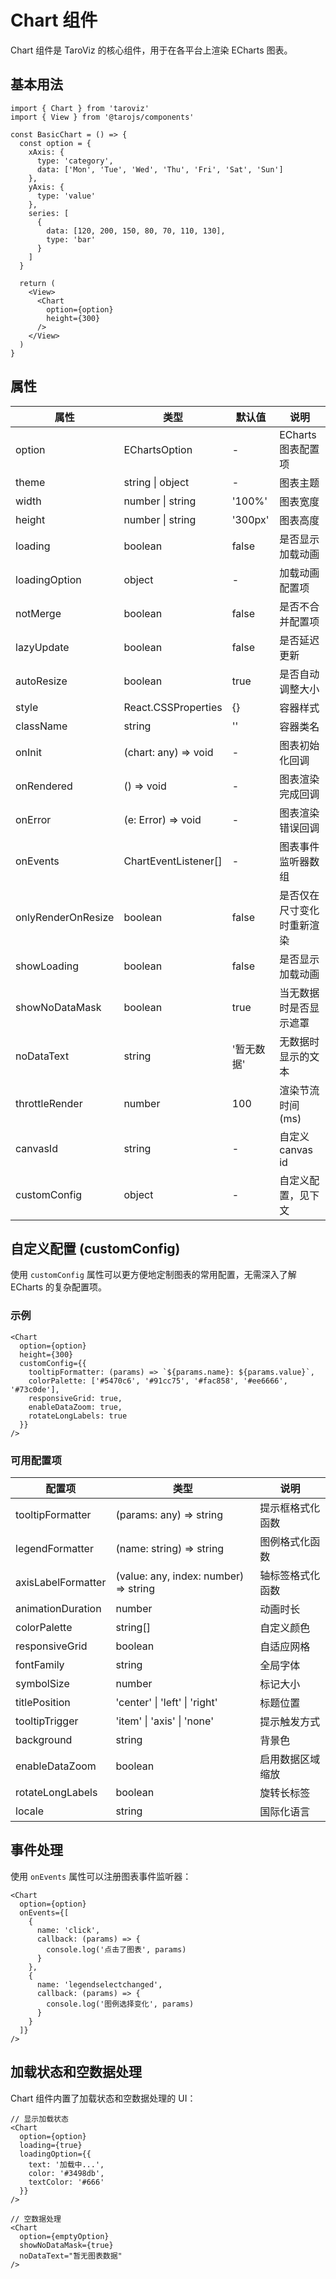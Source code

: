# Chart 组件

Chart 组件是 TaroViz 的核心组件，用于在各平台上渲染 ECharts 图表。

## 基本用法

```tsx
import { Chart } from 'taroviz'
import { View } from '@tarojs/components'

const BasicChart = () => {
  const option = {
    xAxis: {
      type: 'category',
      data: ['Mon', 'Tue', 'Wed', 'Thu', 'Fri', 'Sat', 'Sun']
    },
    yAxis: {
      type: 'value'
    },
    series: [
      {
        data: [120, 200, 150, 80, 70, 110, 130],
        type: 'bar'
      }
    ]
  }

  return (
    <View>
      <Chart
        option={option}
        height={300}
      />
    </View>
  )
}
```

## 属性

| 属性 | 类型 | 默认值 | 说明 |
| --- | --- | --- | --- |
| option | EChartsOption | - | ECharts 图表配置项 |
| theme | string \| object | - | 图表主题 |
| width | number \| string | '100%' | 图表宽度 |
| height | number \| string | '300px' | 图表高度 |
| loading | boolean | false | 是否显示加载动画 |
| loadingOption | object | - | 加载动画配置项 |
| notMerge | boolean | false | 是否不合并配置项 |
| lazyUpdate | boolean | false | 是否延迟更新 |
| autoResize | boolean | true | 是否自动调整大小 |
| style | React.CSSProperties | {} | 容器样式 |
| className | string | '' | 容器类名 |
| onInit | (chart: any) => void | - | 图表初始化回调 |
| onRendered | () => void | - | 图表渲染完成回调 |
| onError | (e: Error) => void | - | 图表渲染错误回调 |
| onEvents | ChartEventListener[] | - | 图表事件监听器数组 |
| onlyRenderOnResize | boolean | false | 是否仅在尺寸变化时重新渲染 |
| showLoading | boolean | false | 是否显示加载动画 |
| showNoDataMask | boolean | true | 当无数据时是否显示遮罩 |
| noDataText | string | '暂无数据' | 无数据时显示的文本 |
| throttleRender | number | 100 | 渲染节流时间(ms) |
| canvasId | string | - | 自定义canvas id |
| customConfig | object | - | 自定义配置，见下文 |

## 自定义配置 (customConfig)

使用 `customConfig` 属性可以更方便地定制图表的常用配置，无需深入了解 ECharts 的复杂配置项。

### 示例

```tsx
<Chart
  option={option}
  height={300}
  customConfig={{
    tooltipFormatter: (params) => `${params.name}: ${params.value}`,
    colorPalette: ['#5470c6', '#91cc75', '#fac858', '#ee6666', '#73c0de'],
    responsiveGrid: true,
    enableDataZoom: true,
    rotateLongLabels: true
  }}
/>
```

### 可用配置项

| 配置项 | 类型 | 说明 |
| --- | --- | --- |
| tooltipFormatter | (params: any) => string | 提示框格式化函数 |
| legendFormatter | (name: string) => string | 图例格式化函数 |
| axisLabelFormatter | (value: any, index: number) => string | 轴标签格式化函数 |
| animationDuration | number | 动画时长 |
| colorPalette | string[] | 自定义颜色 |
| responsiveGrid | boolean | 自适应网格 |
| fontFamily | string | 全局字体 |
| symbolSize | number | 标记大小 |
| titlePosition | 'center' \| 'left' \| 'right' | 标题位置 |
| tooltipTrigger | 'item' \| 'axis' \| 'none' | 提示触发方式 |
| background | string | 背景色 |
| enableDataZoom | boolean | 启用数据区域缩放 |
| rotateLongLabels | boolean | 旋转长标签 |
| locale | string | 国际化语言 |

## 事件处理

使用 `onEvents` 属性可以注册图表事件监听器：

```tsx
<Chart
  option={option}
  onEvents={[
    {
      name: 'click',
      callback: (params) => {
        console.log('点击了图表', params)
      }
    },
    {
      name: 'legendselectchanged',
      callback: (params) => {
        console.log('图例选择变化', params)
      }
    }
  ]}
/>
```

## 加载状态和空数据处理

Chart 组件内置了加载状态和空数据处理的 UI：

```tsx
// 显示加载状态
<Chart
  option={option}
  loading={true}
  loadingOption={{
    text: '加载中...',
    color: '#3498db',
    textColor: '#666'
  }}
/>

// 空数据处理
<Chart
  option={emptyOption}
  showNoDataMask={true}
  noDataText="暂无图表数据"
/>
```
